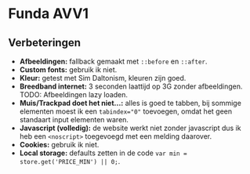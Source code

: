 # Funda AVV1

## Verbeteringen

- **Afbeeldingen:** fallback gemaakt met ```::before``` en ```::after```.
- **Custom fonts:** gebruik ik niet.
- **Kleur:** getest met Sim Daltonism, kleuren zijn goed.
- **Breedband internet:** 3 seconden laattijd op 3G zonder afbeeldingen. TODO: Afbeeldingen lazy loaden.
- **Muis/Trackpad doet het niet...:** alles is goed te tabben, bij sommige elementen moest ik een ```tabindex="0"``` toevoegen, omdat het geen standaart input elementen waren.
- **Javascript (volledig):** de website werkt niet zonder javascript dus ik heb een ```<noscript>``` toegevoegd met een melding daarover.
- **Cookies:** gebruik ik niet.
- **Local storage:** defaults zetten in de code ```var min = store.get('PRICE_MIN') || 0;```.
